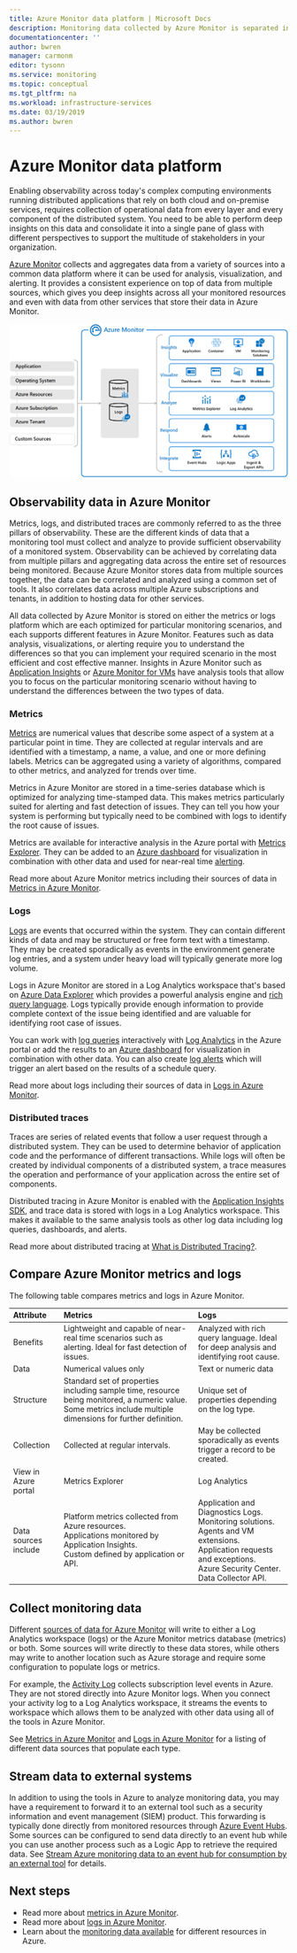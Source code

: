 ```yaml
---
title: Azure Monitor data platform | Microsoft Docs
description: Monitoring data collected by Azure Monitor is separated into metrics that are lightweight and capable of supporting near real-time scenarios and logs that are used for advanced analysis.
documentationcenter: ''
author: bwren
manager: carmonm
editor: tysonn
ms.service: monitoring
ms.topic: conceptual
ms.tgt_pltfrm: na
ms.workload: infrastructure-services
ms.date: 03/19/2019
ms.author: bwren
---
```


# Azure Monitor data platform

Enabling observability across today's complex computing environments running distributed applications that rely on both cloud and on-premise services, requires collection of operational data from every layer and every component of the distributed system. You need to be able to perform deep insights on this data and consolidate it into a single pane of glass with different perspectives to support the multitude of stakeholders in your organization.

[Azure Monitor](../overview.md) collects and aggregates data from a variety of sources into a common data platform where it can be used for analysis, visualization, and alerting. It provides a consistent experience on top of data from multiple sources, which gives you deep insights across all your monitored resources and even with data from other services that store their data in Azure Monitor.


![Azure Monitor overview](media/data-platform/overview.png)

## Observability data in Azure Monitor
Metrics, logs, and distributed traces are commonly referred to as the three pillars of observability. These are the different kinds of data that a monitoring tool must collect and analyze to provide sufficient observability of a monitored system. Observability can be achieved by correlating data from multiple pillars and aggregating data across the entire set of resources being monitored. Because Azure Monitor stores data from multiple sources together, the data can be correlated and analyzed using a common set of tools. It also correlates data across multiple Azure subscriptions and tenants, in addition to hosting data for other services.

All data collected by Azure Monitor is stored on either the metrics or logs platform which are each optimized for particular monitoring scenarios, and each supports different features in Azure Monitor. Features such as data analysis, visualizations, or alerting require you to understand the differences so that you can implement your required scenario in the most efficient and cost effective manner. Insights in Azure Monitor such as [Application Insights](../app/app-insights-overview.md) or [Azure Monitor for VMs](../insights/vminsights-overview.md) have analysis tools that allow you to focus on the particular monitoring scenario without having to understand the differences between the two types of data. 


### Metrics
[Metrics](data-platform-metrics.md) are numerical values that describe some aspect of a system at a particular point in time. They are collected at regular intervals and are identified with a timestamp, a name, a value, and one or more defining labels. Metrics can be aggregated using a variety of algorithms, compared to other metrics, and analyzed for trends over time. 

Metrics in Azure Monitor are stored in a time-series database which is optimized for analyzing time-stamped data. This makes metrics particularly suited for alerting and fast detection of issues. They can tell you how your system is performing but typically need to be combined with logs to identify the root cause of issues.

Metrics are available for interactive analysis in the Azure portal with [Metrics Explorer](../app/metrics-explorer.md). They can be added to an [Azure dashboard](../learn/tutorial-app-dashboards.md) for visualization in combination with other data and used for near-real time [alerting](alerts-metric.md).

Read more about Azure Monitor metrics including their sources of data in [Metrics in Azure Monitor](data-platform-metrics.md).

### Logs
[Logs](data-platform-logs.md) are events that occurred within the system. They can contain different kinds of data and may be structured or free form text with a timestamp. They may be created sporadically as events in the environment generate log entries, and a system under heavy load will typically generate more log volume.

Logs in Azure Monitor are stored in a Log Analytics workspace that's based on [Azure Data Explorer](/azure/data-explorer/) which provides a powerful analysis engine and [rich query language](/azure/kusto/query/). Logs typically provide enough information to provide complete context of the issue being identified and are valuable for identifying root case of issues.

 You can work with [log queries](../log-query/log-query-overview.md) interactively with [Log Analytics](../log-query/portals.md) in the Azure portal or add the results to an [Azure dashboard](../learn/tutorial-app-dashboards.md) for visualization in combination with other data. You can also create [log alerts](alerts-log.md) which will trigger an alert based on the results of a schedule query.

Read more about logs including their sources of data in [Logs in Azure Monitor](data-platform-logs.md).

### Distributed traces
Traces are series of related events that follow a user request through a distributed system. They can be used to determine behavior of application code and the performance of different transactions. While logs will often be created by individual components of a distributed system, a trace measures the operation and performance of your application across the entire set of components.

Distributed tracing in Azure Monitor is enabled with the [Application Insights SDK](../app/distributed-tracing.md), and trace data is stored with logs in a Log Analytics workspace. This makes it available to the same analysis tools as other log data including log queries, dashboards, and alerts.

Read more about distributed tracing at [What is Distributed Tracing?](../app/distributed-tracing.md).


## Compare Azure Monitor metrics and logs

The following table compares metrics and logs in Azure Monitor.

| Attribute  | Metrics | Logs |
|:---|:---|:---|
| Benefits | Lightweight and capable of near-real time scenarios such as alerting. Ideal for fast detection of issues. | Analyzed with rich query language. Ideal for deep analysis and identifying root cause. |
| Data | Numerical values only | Text or numeric data |
| Structure | Standard set of properties including sample time, resource being monitored, a numeric value. Some metrics include multiple dimensions for further definition. | Unique set of properties depending on the log type. |
| Collection | Collected at regular intervals. | May be collected sporadically as events trigger a record to be created. |
| View in Azure portal | Metrics Explorer | Log Analytics |
| Data sources include | Platform metrics collected from Azure resources.<br>Applications monitored by Application Insights.<br>Custom defined by application or API. | Application and Diagnostics Logs.<br>Monitoring solutions.<br>Agents and VM extensions.<br>Application requests and exceptions.<br>Azure Security Center.<br>Data Collector API. |


## Collect monitoring data

Different [sources of data for Azure Monitor](data-sources.md) will write to either a Log Analytics workspace (logs) or the Azure Monitor metrics database (metrics) or both. Some sources will write directly to these data stores, while others may write to another location such as Azure storage and require some configuration to populate logs or metrics. 

For example, the [Activity Log](activity-logs-overview.md) collects subscription level events in Azure. They are not stored directly into Azure Monitor logs. When you connect your activity log to a Log Analytics workspace, it streams the events to workspace which allows them to be analyzed with other data using all of the tools in Azure Monitor. 

See [Metrics in Azure Monitor](data-platform-metrics.md) and [Logs in Azure Monitor](data-platform-logs.md) for a listing of different data sources that populate each type.



## Stream data to external systems
In addition to using the tools in Azure to analyze monitoring data, you may have a requirement to forward it to an external tool such as a security information and event management (SIEM) product. This forwarding is typically done directly from monitored resources through [Azure Event Hubs](/azure/event-hubs/). Some sources can be configured to send data directly to an event hub while you can use another process such as a Logic App to retrieve the required data. See [Stream Azure monitoring data to an event hub for consumption by an external tool](stream-monitoring-data-event-hubs.md) for details.



## Next steps

- Read more about [metrics in Azure Monitor](data-platform-metrics.md).
- Read more about [logs in Azure Monitor](data-platform-logs.md).
- Learn about the [monitoring data available](data-sources.md) for different resources in Azure.
